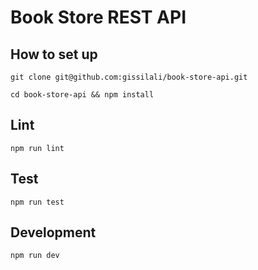 # Book Store REST API

## How to set up
```shell
git clone git@github.com:gissilali/book-store-api.git
```
```shell
cd book-store-api && npm install
```

## Lint

```
npm run lint
```

## Test

```
npm run test
```

## Development

```
npm run dev
```




